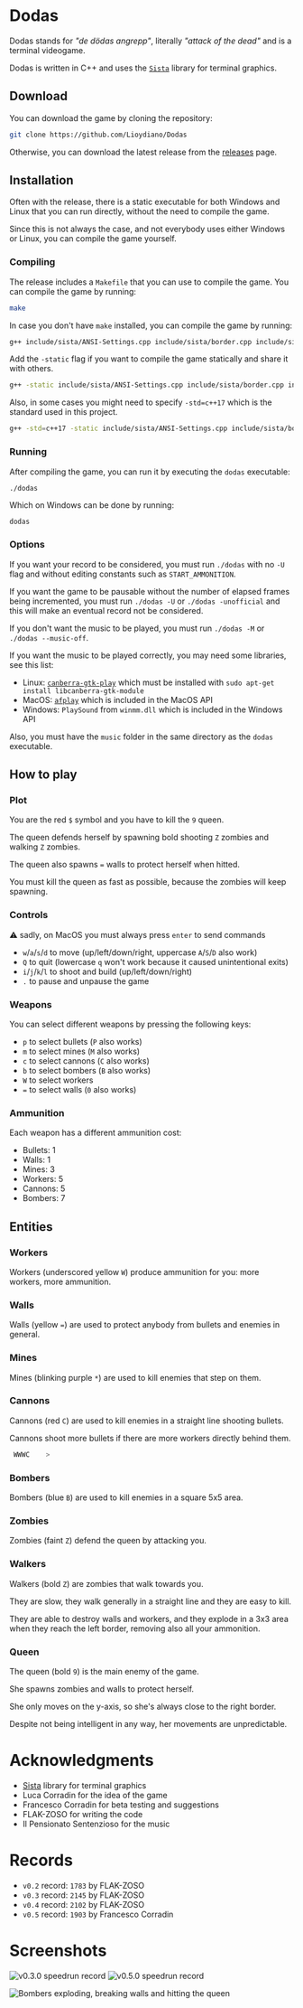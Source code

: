 # Dodas

Dodas stands for *"de dödas angrepp"*, literally *"attack of the dead"* and is a terminal videogame.

Dodas is written in C++ and uses the [`Sista`](https://github.com/Lioydiano/Dodas/blob/b32347f3daeb863757ac8ba256a22257d2bd6932/dodas.cpp#L256) library for terminal graphics.

## Download

You can download the game by cloning the repository:

```bash
git clone https://github.com/Lioydiano/Dodas
```

Otherwise, you can download the latest release from the [releases](https://github.com/Lioydiano/Dodas/releases) page.

## Installation

Often with the release, there is a static executable for both Windows and Linux that you can run directly, without the need to compile the game.

Since this is not always the case, and not everybody uses either Windows or Linux, you can compile the game yourself.

### Compiling

The release includes a `Makefile` that you can use to compile the game. You can compile the game by running:

```bash
make
```

In case you don't have `make` installed, you can compile the game by running:

```bash
g++ include/sista/ANSI-Settings.cpp include/sista/border.cpp include/sista/coordinates.cpp include/sista/cursor.cpp include/sista/field.cpp include/sista/pawn.cpp dodas.cpp -o dodas
```

Add the `-static` flag if you want to compile the game statically and share it with others.

```bash
g++ -static include/sista/ANSI-Settings.cpp include/sista/border.cpp include/sista/coordinates.cpp include/sista/cursor.cpp include/sista/field.cpp include/sista/pawn.cpp dodas.cpp -o dodas 
```

Also, in some cases you might need to specify `-std=c++17` which is the standard used in this project.

```bash
g++ -std=c++17 -static include/sista/ANSI-Settings.cpp include/sista/border.cpp include/sista/coordinates.cpp include/sista/cursor.cpp include/sista/field.cpp include/sista/pawn.cpp dodas.cpp -o dodas 
```

### Running

After compiling the game, you can run it by executing the `dodas` executable:

```bash
./dodas
```

Which on Windows can be done by running:

```batch
dodas
```

### Options

If you want your record to be considered, you must run `./dodas` with no `-U` flag and without editing constants such as `START_AMMONITION`.

If you want the game to be pausable without the number of elapsed frames being incremented, you must run `./dodas -U` or `./dodas -unofficial` and this will make an eventual record not be considered.

If you don't want the music to be played, you must run `./dodas -M` or `./dodas --music-off`.

If you want the music to be played correctly, you may need some libraries, see this list:

- Linux: [`canberra-gtk-play`](https://askubuntu.com/questions/1175572/how-to-fix-error-failed-to-load-module-canberra-gtk-module) which must be installed with `sudo apt-get install libcanberra-gtk-module`
- MacOS: [`afplay`](https://ss64.com/mac/afplay.html) which is included in the MacOS API
- Windows: `PlaySound` from `winmm.dll` which is included in the Windows API

Also, you must have the `music` folder in the same directory as the `dodas` executable.

## How to play

### Plot

You are the red `$` symbol and you have to kill the `9` queen.

The queen defends herself by spawning bold shooting `Z` zombies and walking `Z` zombies.

The queen also spawns `=` walls to protect herself when hitted.

You must kill the queen as fast as possible, because the zombies will keep spawning.

### Controls

⚠️ sadly, on MacOS you must always press `enter` to send commands

- `w`/`a`/`s`/`d` to move (up/left/down/right, uppercase `A`/`S`/`D` also work)
- `Q` to quit (lowercase `q` won't work because it caused unintentional exits)
- `i`/`j`/`k`/`l` to shoot and build (up/left/down/right)
- `.` to pause and unpause the game

### Weapons

You can select different weapons by pressing the following keys:

- `p` to select bullets (`P` also works)
- `m` to select mines (`M` also works)
- `c` to select cannons (`C` also works)
- `b` to select bombers (`B` also works)
- `W` to select workers
- `=` to select walls (`0` also works)

### Ammunition

Each weapon has a different ammunition cost:

- Bullets: 1
- Walls: 1
- Mines: 3
- Workers: 5
- Cannons: 5
- Bombers: 7

## Entities

### Workers

Workers (underscored yellow `W`) produce ammunition for you: more workers, more ammunition.

### Walls

Walls (yellow `=`) are used to protect anybody from bullets and enemies in general.

### Mines

Mines (blinking purple `*`) are used to kill enemies that step on them.

### Cannons

Cannons (red `C`) are used to kill enemies in a straight line shooting bullets.

Cannons shoot more bullets if there are more workers directly behind them.

```bash
 WWWC    >
```

### Bombers

Bombers (blue `B`) are used to kill enemies in a square 5x5 area.

### Zombies

Zombies (faint `Z`) defend the queen by attacking you.

### Walkers

Walkers (bold `Z`) are zombies that walk towards you.

They are slow, they walk generally in a straight line and they are easy to kill.

They are able to destroy walls and workers, and they explode in a 3x3 area when they reach the left border, removing also all your ammonition.

### Queen

The queen (bold `9`) is the main enemy of the game.

She spawns zombies and walls to protect herself.

She only moves on the y-axis, so she's always close to the right border.

Despite not being intelligent in any way, her movements are unpredictable.

# Acknowledgments

- [Sista](https://github.com/Lioydiano/Sista) library for terminal graphics
- Luca Corradin for the idea of the game
- Francesco Corradin for beta testing and suggestions
- FLAK-ZOSO for writing the code
- Il Pensionato Sentenzioso for the music

# Records

- `v0.2` record: `1783` by FLAK-ZOSO
- `v0.3` record: `2145` by FLAK-ZOSO
- `v0.4` record: `2102` by FLAK-ZOSO
- `v0.5` record: `1903` by Francesco Corradin

# Screenshots

![v0.3.0 speedrun record](images/v0.3%20record.png)
![v0.5.0 speedrun record](https://github.com/user-attachments/assets/58d6398f-366e-4e22-b8ac-3378555b8881)

![Bombers exploding, breaking walls and hitting the queen](images/bombers%20and%20broken%20walls.png)
